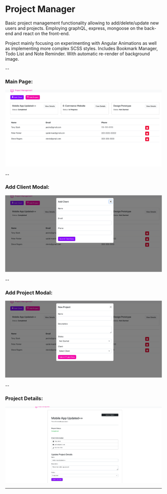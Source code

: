 # Project Manager
Basic project management functionality allowing to add/delete/update new users and projects. Employing graphQL, express, mongoose on the back-end and react on the front-end.

Project mainly focusing on experimenting with Angular Animations as well as implementing more complex SCSS styles. Includes Bookmark Manager, Todo List and Note Reminder. With automatic re-render of background image.

--

### Main Page:
<img src="Main-Page.png"/>

--

### Add Client Modal:
<img src="Client-Modal.png"/>

--

### Add Project Modal:
<img src="Project-Modal.png"/>

--

### Project Details:
<img src="Project-Details.png"/>


---